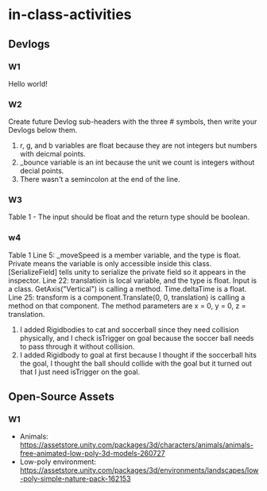 # in-class-activities
## Devlogs
### W1
Hello world!

### W2
Create future Devlog sub-headers with the three # symbols, then write your Devlogs below them.

1. r, g, and b variables are float because they are not integers but numbers with deicmal points.
2. _bounce variable is an int because the unit we count is integers without decial points.
3. There wasn't a semincolon at the end of the line.

### W3
Table 1 - The input should be float and the return type should be boolean.

### w4
Table 1
Line 5: _moveSpeed is a member variable, and the type is float. Private means the variable is only accessible inside this class. [SerializeField] tells unity to serialize the private  field so it appears in the inspector.
Line 22: translatioin is local variable, and the type is float. Input is a class. GetAxis("Vertical") is calling a method. Time.deltaTime is a float.
Line 25: transform is a component.Translate(0, 0, translation) is calling a method on that component. The method parameters are x = 0, y = 0, z = translation.
1. I added Rigidbodies to cat and soccerball since they need collision physically, and I check isTrigger on goal because the soccer ball needs to pass through it without collision.
2. I added Rigidbody to goal at first because I thought if the soccerball hits the goal, I thought the ball should collide with the goal but it turned out that I just need isTrigger on the goal.
## Open-Source Assets
### W1
- Animals: https://assetstore.unity.com/packages/3d/characters/animals/animals-free-animated-low-poly-3d-models-260727 
- Low-poly environment: https://assetstore.unity.com/packages/3d/environments/landscapes/low-poly-simple-nature-pack-162153 
